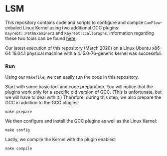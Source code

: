 # LSM
This repository contains code and scripts to configure and compile `CamFlow`-enbaled Linux Kernel 
using two additional GCC plugins: `Kayrebt::PathExaminer2` and `Kayrebt::CallGraphs`. 
Information regarding these two tools can be found [here](http://kayrebt.gforge.inria.fr/index.html).

Our latest execution of this repository (March 2020) on a Linux Ubuntu x86-64 16.04.1 physical machine 
with a 4.15.0-76-generic kernel was successful.

### Run
Using our `Makefile`, we can easily run the code in this repository.

Start with some basic tool and code preparation. You will notice that the plugins work only for a specific old version of GCC.
(This is unfortunate, but we will have to deal with it.) 
Therefore, during this step, we also prepare the GCC in addition to the GCC plugins:
```
make prepare
```
We then configure and install the GCC plugins as well as the Linux Kernel:
```
make config
```
Lastly, we compile the Kernel with the plugin enabled:
```
make compile
```
